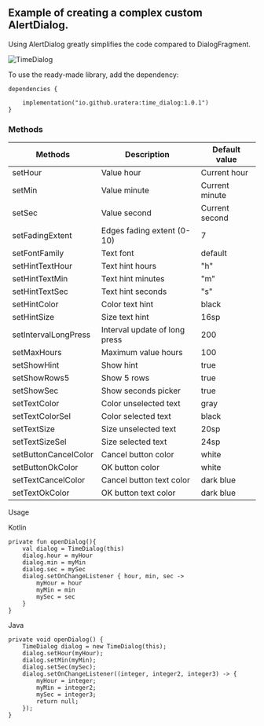 ## Example of creating a complex custom AlertDialog.

Using AlertDialog greatly simplifies the code compared to DialogFragment.

![TimeDialog](https://github.com/user-attachments/assets/e464a74f-ee20-4fc6-9aa1-33616c250957)

To use the ready-made library, add the dependency:
```
dependencies {

    implementation("io.github.uratera:time_dialog:1.0.1")
}
```
### Methods

|Methods              |Description           |Default value|
|---------------------|----------------------|-------------|
|setHour              |Value hour            |Current hour
|setMin               |Value minute          |Current minute
|setSec               |Value second          |Current second
|setFadingExtent      |Edges fading extent (0-10)|7
|setFontFamily                      |Text font             |default
|setHintTextHour      |Text hint hours       |"h"
|setHintTextMin       |Text hint minutes     |"m"
|setHintTextSec       |Text hint seconds     |"s"
|setHintColor         |Color text hint       |black
|setHintSize          |Size text hint        |16sp
|setIntervalLongPress |Interval update of long press |200
|setMaxHours          |Maximum value hours   |100
|setShowHint          |Show hint             |true
|setShowRows5         |Show 5 rows           |true
|setShowSec           |Show seconds picker   |true
|setTextColor         |Color unselected text |gray
|setTextColorSel      |Color selected text   |black
|setTextSize          |Size unselected text  |20sp
|setTextSizeSel       |Size selected text    |24sp
|setButtonCancelColor |Cancel button color   |white
|setButtonOkColor     |OK button color       |white
|setTextCancelColor   |Cancel button text color |dark blue
|setTextOkColor       |OK button text color  |dark blue


Usage

Kotlin
```
private fun openDialog(){
    val dialog = TimeDialog(this)
    dialog.hour = myHour
    dialog.min = myMin
    dialog.sec = mySec
    dialog.setOnChangeListener { hour, min, sec ->
        myHour = hour
        myMin = min
        mySec = sec
    }
}
```
 
Java
```
private void openDialog() {
    TimeDialog dialog = new TimeDialog(this);
    dialog.setHour(myHour);
    dialog.setMin(myMin);
    dialog.setSec(mySec);
    dialog.setOnChangeListener((integer, integer2, integer3) -> {
        myHour = integer;
        myMin = integer2;
        mySec = integer3;
        return null;
    });
}
```

